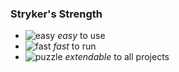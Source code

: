 ### Stryker's Strength

* ![easy](/img/play.png) <!-- .element class="emblem logo-bullet"--> _easy_ to use  
* ![fast](/img/fast.png) <!-- .element class="emblem logo-bullet"--> _fast_ to run  
* ![puzzle](/img/puzzle.png) <!-- .element class="emblem logo-bullet"--> _extendable_ to all projects

<!--.element class="no-list"-->